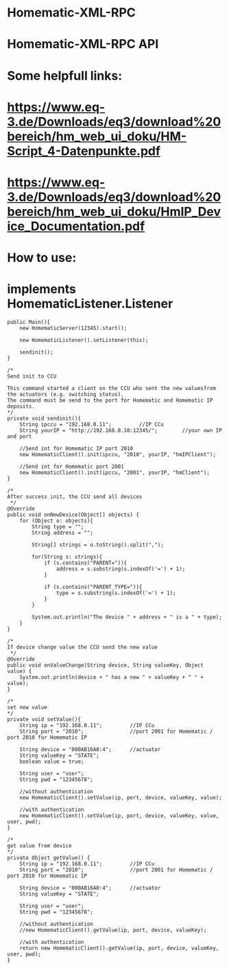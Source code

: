# Homematic-XML-RPC
# Homematic-XML-RPC API
 
# Some helpfull links:
 
# https://www.eq-3.de/Downloads/eq3/download%20bereich/hm_web_ui_doku/HM-Script_4-Datenpunkte.pdf
# https://www.eq-3.de/Downloads/eq3/download%20bereich/hm_web_ui_doku/HmIP_Device_Documentation.pdf
 
# How to use:


# implements HomematicListener.Listener

    public Main(){
        new HomematicServer(12345).start();

        new HomematicListener().setListener(this);

        sendinit();
    }

    /*
    Send init to CCU

    This command started a client on the CCU who sent the new values​from the actuators (e.g. switching status).
    The command must be send to the port for Homematic and Homematic IP deposits.
    */
    private void sendinit(){
        String ipccu = "192.168.0.11";         //IP CCu
        String yourIP = "http://192.168.0.10:12345/";        //your own IP and port

        //Send int for Homematic IP port 2010
        new HomematicClient().init(ipccu, "2010", yourIP, "hmIPClient");

        //Send int for Homematic port 2001
        new HomematicClient().init(ipccu, "2001", yourIP, "hmClient");
    }

    /*
    After success init, the CCU send all devices
     */
    @Override
    public void onNewDevice(Object[] objects) {
        for (Object o: objects){
            String type = "";
            String address = "";

            String[] strings = o.toString().split(",");

            for(String s: strings){
                if (s.contains("PARENT=")){
                    address = s.substring(s.indexOf('=') + 1);
                }

                if (s.contains("PARENT_TYPE=")){
                    type = s.substring(s.indexOf('=') + 1);
                }
            }

            System.out.println("The device " + address + " is a " + type);
        }
    }

    /*
    If device change value the CCU send the new value
     */
    @Override
    public void onValueChange(String device, String valueKey, Object value) {
        System.out.println(device + " has a new " + valueKey + " " + value);
    }

    /*
    set new value 
    */
    private void setValue(){
        String ip = "192.168.0.11";         //IP CCu
        String port = "2010";               //port 2001 for Homematic / port 2010 for Homematic IP

        String device = "000AB16A0:4";      //actuator
        String valueKey = "STATE";
        boolean value = true;

        String user = "user";
        String pwd = "12345678";

        //without authentication
        new HomematicClient().setValue(ip, port, device, valueKey, value);

        //with authentication
        new HomematicClient().setValue(ip, port, device, valueKey, value, user, pwd);
    }

    /*
    get value from device
    */
    private Object getValue() {
        String ip = "192.168.0.11";         //IP CCu
        String port = "2010";               //port 2001 for Homematic / port 2010 for Homematic IP

        String device = "000AB16A0:4";      //actuator
        String valueKey = "STATE";

        String user = "user";
        String pwd = "12345678";

        //without authentication
        //new HomematicClient().getValue(ip, port, device, valueKey);

        //with authentication
        return new HomematicClient().getValue(ip, port, device, valueKey, user, pwd);
    }
